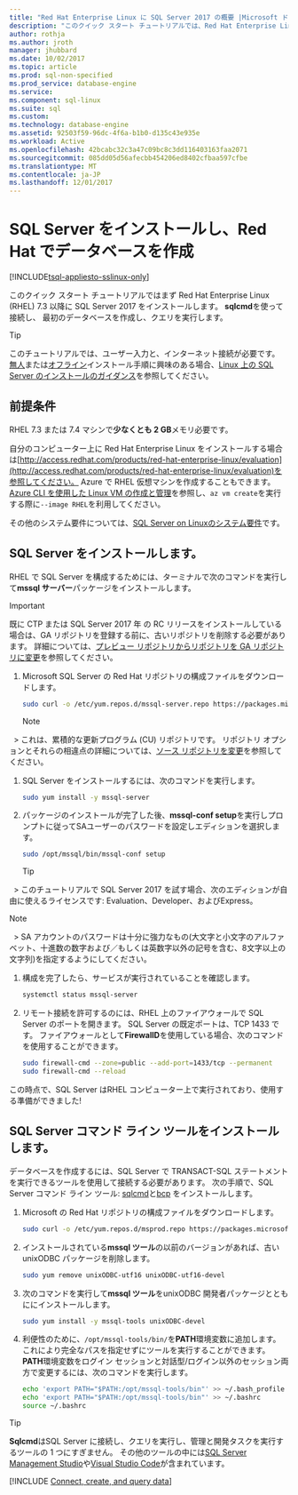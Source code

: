 ```yaml
---
title: "Red Hat Enterprise Linux に SQL Server 2017 の概要 |Microsoft ドキュメント"
description: "このクイック スタート チュートリアルでは、Red Hat Enterprise Linux に SQL Server 2017 をインストールし、作成し、sqlcmd によるデータベースのクエリを実行する方法を示します。"
author: rothja
ms.author: jroth
manager: jhubbard
ms.date: 10/02/2017
ms.topic: article
ms.prod: sql-non-specified
ms.prod_service: database-engine
ms.service: 
ms.component: sql-linux
ms.suite: sql
ms.custom: 
ms.technology: database-engine
ms.assetid: 92503f59-96dc-4f6a-b1b0-d135c43e935e
ms.workload: Active
ms.openlocfilehash: 42bcabc32c3a47c09bc8c3dd116403163faa2071
ms.sourcegitcommit: 085dd05d56afecbb454206ed8402cfbaa597cfbe
ms.translationtype: MT
ms.contentlocale: ja-JP
ms.lasthandoff: 12/01/2017
---
```

# <a name="install-sql-server-and-create-a-database-on-red-hat"></a>SQL Server をインストールし、Red Hat でデータベースを作成

[!INCLUDE[tsql-appliesto-sslinux-only](../includes/tsql-appliesto-sslinux-only.md)]

このクイック スタート チュートリアルではまず Red Hat Enterprise Linux (RHEL) 7.3 以降に SQL Server 2017 をインストールします。 **sqlcmd**を使って接続し、 最初のデータベースを作成し、クエリを実行します。

> [!TIP]
> このチュートリアルでは、ユーザー入力と、インターネット接続が必要です。 [無人](sql-server-linux-setup.md#unattended)または[オフライン](sql-server-linux-setup.md#offline)インストール手順に興味のある場合、[Linux 上の SQL Server のインストールのガイダンス](sql-server-linux-setup.md)を参照してください。

## <a name="prerequisites"></a>前提条件

RHEL 7.3 または 7.4 マシンで**少なくとも 2 GB**メモリ必要です。

自分のコンピューター上に Red Hat Enterprise Linux をインストールする場合は[http://access.redhat.com/products/red-hat-enterprise-linux/evaluation](http://access.redhat.com/products/red-hat-enterprise-linux/evaluation)を参照してください。 Azure で RHEL 仮想マシンを作成することもできます。 [Azure CLI を使用した Linux VM の作成と管理](https://docs.microsoft.com/azure/virtual-machines/linux/tutorial-manage-vm)を参照し、`az vm create`を実行する際に`--image RHEL`を利用してください。

その他のシステム要件については、[SQL Server on Linuxのシステム要件](sql-server-linux-setup.md#system)です。

## <a id="install"></a>SQL Server をインストールします。

RHEL で SQL Server を構成するためには、ターミナルで次のコマンドを実行して**mssql サーバー**パッケージをインストールします。

> [!IMPORTANT]
> 既に CTP または SQL Server 2017 年  の RC リリースをインストールしている場合は、GA リポジトリを登録する前に、古いリポジトリを削除する必要があります。 詳細については、[プレビュー リポジトリからリポジトリを GA リポジトリに変更](sql-server-linux-change-repo.md)を参照してください。

1. Microsoft SQL Server の Red Hat リポジトリの構成ファイルをダウンロードします。

   ```bash
   sudo curl -o /etc/yum.repos.d/mssql-server.repo https://packages.microsoft.com/config/rhel/7/mssql-server-2017.repo
   ```

   > [!NOTE]
   > これは、累積的な更新プログラム (CU) リポジトリです。 リポジトリ オプションとそれらの相違点の詳細については、[ソース リポジトリを変更](sql-server-linux-setup.md#repositories)を参照してください。

1. SQL Server をインストールするには、次のコマンドを実行します。

   ```bash
   sudo yum install -y mssql-server
   ```

1. パッケージのインストールが完了した後、**mssql-conf setup**を実行しプロンプトに従ってSAユーザーのパスワードを設定しエディションを選択します。

   ```bash
   sudo /opt/mssql/bin/mssql-conf setup
   ```
   > [!TIP]
   > このチュートリアルで SQL Server 2017 を試す場合、次のエディションが自由に使えるライセンスです: Evaluation、Developer、およびExpress。

   > [!NOTE]
   > SA アカウントのパスワードは十分に強力なもの(大文字と小文字のアルファベット、十進数の数字および／もしくは英数字以外の記号を含む、8文字以上の文字列)を指定するようにしてください。

1. 構成を完了したら、サービスが実行されていることを確認します。

   ```bash
   systemctl status mssql-server
   ```
   
1. リモート接続を許可するのには、RHEL 上のファイアウォールで SQL Server のポートを開きます。 SQL Server の既定ポートは、TCP 1433 です。 ファイアウォールとして**FirewallD**を使用している場合、次のコマンドを使用することができます。

   ```bash
   sudo firewall-cmd --zone=public --add-port=1433/tcp --permanent
   sudo firewall-cmd --reload
   ```

この時点で、SQL Server はRHEL コンピューター上で実行されており、使用する準備ができました!

## <a id="tools"></a>SQL Server コマンド ライン ツールをインストールします。

データベースを作成するには、SQL Server で TRANSACT-SQL ステートメントを実行できるツールを使用して接続する必要があります。 次の手順で、SQL Server コマンド ライン ツール: [sqlcmd](../tools/sqlcmd-utility.md)と[bcp](../tools/bcp-utility.md) をインストールします。

1. Microsoft の Red Hat リポジトリの構成ファイルをダウンロードします。

   ```bash
   sudo curl -o /etc/yum.repos.d/msprod.repo https://packages.microsoft.com/config/rhel/7/prod.repo
   ```

1. インストールされている**mssql ツール**の以前のバージョンがあれば、古い unixODBC パッケージを削除します。

   ```bash
   sudo yum remove unixODBC-utf16 unixODBC-utf16-devel
   ```

1. 次のコマンドを実行して**mssql ツール**をunixODBC 開発者パッケージとともににインストールします。

   ```bash
   sudo yum install -y mssql-tools unixODBC-devel
   ```

1. 利便性のために、`/opt/mssql-tools/bin/`を**PATH**環境変数に追加します。 これにより完全なパスを指定せずにツールを実行することができます。 **PATH**環境変数をログイン セッションと対話型/ログイン以外のセッション両方で変更するには、次のコマンドを実行します。

   ```bash
   echo 'export PATH="$PATH:/opt/mssql-tools/bin"' >> ~/.bash_profile
   echo 'export PATH="$PATH:/opt/mssql-tools/bin"' >> ~/.bashrc
   source ~/.bashrc
   ```

> [!TIP]
> **Sqlcmd**はSQL Server に接続し、クエリを実行し、管理と開発タスクを実行するツールの 1 つにすぎません。 その他のツールの中には[SQL Server Management Studio](sql-server-linux-develop-use-ssms.md)や[Visual Studio Code](sql-server-linux-develop-use-vscode.md)が含まれています。

[!INCLUDE [Connect, create, and query data](../includes/sql-linux-quickstart-connect-query.md)]
